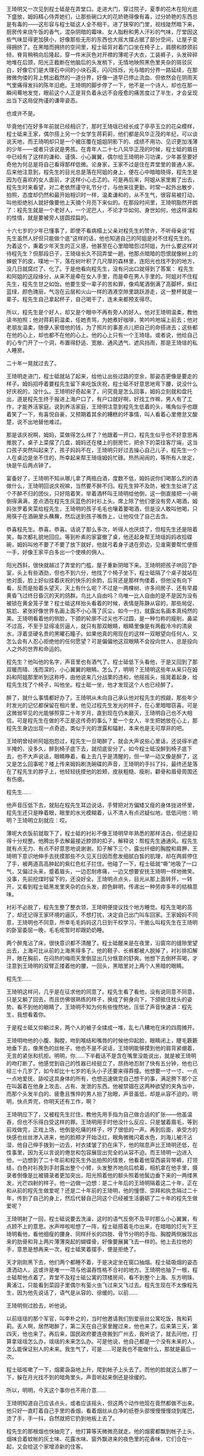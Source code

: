 王琦明又一次见到程士砥是在弄堂口。走进大门，穿过院子，夏季的花木在阳光底下盛放，姆妈精心侍弄她们，让那些碗口大的花娇艳得像有毒，过分娇艳的东西总是有毒的——这形容与程士砥这人全不相干。进了狭窄的门里，视线陡然暗下来，厨房传来烧午饭的香气，混杂阴暗的霉味、女人脂粉和男人汗衫的气味，厅堂因这些气味显得更加狭小，好像那些无形的东西也大摇大摆占据了部分空间，让屋子变得拥挤了。在黑暗而拥挤的空间里，程士砥背对着门口坐在椅子上，肩膀和脖颈前倾，脊背稍稍向后隆起，穿一件米灰色对开襟的薄呢子大衣，工装裤子，头发碎碎地堆在后颈，阳光正截断在他脑后的头发梢下，无情地映照黑色里夹杂的斑驳灰白，好像它们是大理石中间的小块石英，闪闪烁烁，光与暗的分界一路延续，在那微微佝偻的背上劈出截然的一道分界，好像一道早已停止流血、但依然会在阴雨天气里痛得发抖的陈年旧疤。王琦明的脚步停了一下，他不是一个诗人，却也在那一瞬间蓦地发觉，眼前这个人正是背负着永远不会痊愈的痛苦度过了半生，才会呈现出当下这局促拘谨的谦卑姿态。

也或许不是。

毕竟他们在好多年前就已经相识了，那时王琦瑶已经长成了亭亭玉立的花朵模样，程士砥来王家，偶尔搭上另一个女学生蒋莉莉，他们都是风华正茂的年纪，可以谈说天地，而王琦明却只是一个被压覆在姐姐阴影下的、成绩不用功、见识更加浅薄的少年——或者只该说是男孩。在青年人二十七八风华正茂的时候，程士砥的眉目中已经有了这样的谦和、谨慎、小心翼翼，偶尔给王琦明补习功课，少年甚至要好奇他为何总是将自己看得那样低微。论身家，王家不过是住在弄堂里的普通人家。后来他注意到，程先生的目光总是落在阿姐的身上，便在心中暗暗晓得，程先生是因为在喜欢的女人面前，才这样小心忐忑的。可是再后来，阿姐从家里搬了出去，程先生时来看望，对二老依然谨守礼节分寸，与他来往更勤，时常一起外出散步、拍照，态度却仍然和最开始相识时一样，温柔谦和的，从不生气，很容易被打动，叫他拒绝别人就好像要他上天摘个月亮下来似的。在那段时间里，王琦明豁然开朗了：程先生就是一个老好人，一个泥巴人，不论才华如何、身世如何，他这样温和的性情，就是要被旁人搓圆捏扁的。

十六七岁的少年已懂事了，即使不看病榻上父亲对程先生的赞许，不听母亲说“程先生虽然人好但只能做个底”这样的话，他也知道自己的阿姐是对不住程先生的。为着这个，秉着少年天生的正义感，他甚至在心里暗暗怨过阿姐，为什么要这样对待程先生？但那段日子，王琦瑶长久不回弄堂一趟，他那点暗暗的怨恨就像树上的蝉蜕下的皮，噗地一下，落在树叶积了几尺厚的森林里，连阳光也找不到的地方，没几日就腐烂了、化了。于是他看向程先生，没有问出口就得到了答案：
程先生和阿姐的这段缘分，从来不是牵在女人手里，而是牵在男人手里的。阿姐对不住程先生，程先生甘之如饴。他要生受一辈子的苦和罪，像鸡尾酒倒满了高脚杯，紫红蓝绿，颜色瑰丽，气泡在云层和火山一样的酒液空隙里跳跃游走，这一整杯就是一辈子。程先生自己拿起杯子，自己喝干了，连未来都预支得尽。

所以，程先生是个好人，却又是个眼中不再有旁人的好人。他对王琦明温柔，教他读书拍照；他对蒋莉莉温柔，任她责骂，为她煮好咖啡，笑吟吟地端上前去；他对老朋友温柔，随便人家借他的钱，为了照片的事差点儿把自己的命搭进去；这些都在他的心上，却也都不在他的心上。他的心上只有一个王琦瑶。或者说，他给自己的心专门开了一个洞，布置得舒适、宽敞、通风透气、遮风挡雨，那是王琦瑶的私人睡房。

二十年一晃就过去了。

王琦明走进门，程士砥就站了起来，给他让出些过路的空余，那姿态更像是要走的样子。姆妈招呼着要程先生留下来吃饭庆祝，程士砥不好意思地弯下腰，说没什么好庆祝的，没什么。王琦明好奇起来了，问究竟是怎么回事，姆妈立刻就和盘托出，道是程先生终于报进上海户口了，有户口就好啊，好找工作嘛，男人有了工作，才能养活家庭。说到养活家庭，王琦明注意到程先生低着的头，嘴角似乎也跟着笑了一下，有喜悦自豪，又预期着其余的糟糕的坏事情，叫人看着心里倦怠又酸楚，说不出地替他难过。

那是该庆祝啊，姆妈，菜做得怎么样了？他跟着一开口，程先生似乎也不好意思再推脱了，桌子上菜摆了几盘，姆妈还在楼上的厨房忙，把余下的菜往客厅端，这当口孩子突然叫起来了，孩子妈妈不在，王琦明只好过去操心自己儿子，程先生一个人在桌边是坐不住的，所幸起来帮王琦瑶姆妈忙碌。热热闹闹的，等所有人坐定，快是午后两点钟了。

宴备好了，王琦明不知从哪儿拿了两瓶白酒，度数不低，姆妈说你们喝那么烈的酒做什么，王琦明回说庆祝嘛，当然要不醉不归。程先生猝不及防，被生生扯进了这个不醉不归的团伙，只好陪着笑，举着酒杯叫王琦明给他倒，这一倒直接把一小碗倒得满满，差点洒在程先生灰蓝色的衬衫上头。席上除了他们便没有旁人喝酒，姆妈张罗着夹菜给程先生，王琦明的孩子毛毛也嚷着要喝酒，但是没人敢叫他喝，只用筷子在酒碗里头蘸蘸，然后送到孩子嘴唇上，让他咬住了自己去含。

恭喜程先生。恭喜。恭喜。话说了那么多次，听得人也厌烦了，但程先生还是陪着笑，每次都礼貌地回应。等到朴素的家宴撤了桌，他还起身帮王琦瑶妈妈收拾碟碗，姆妈叫他不要了不要了放下就好，他就弓着身子退在旁边，见谁需要帮忙便撘一手，好像王家平白多出一个使唤的佣人。

阳光西斜，很快就越过了弄堂的门槛，屋子重新阴暗下来。王琦明把孩子哄回了卧室，头上有些酒劲，但也不到六分，他找了个椅子坐下，程士砥隔了个桌子就站在他对面，脸上好似挂着庆祝的快乐的余韵，后背还是那样佝偻着，但他没有向下看，反而是抬着头望天，天上有什么呢？不过是一两棵树、许多间房子、还有早晨黄昏飞过终日昏沉的天的鸽群。鸟比人自由吗？鸟唯一比人自由的是不是因为没有被锁在黄金笼子里？程士砥这样抬头看着的时候，表情是陈静从容的，那些局促、尴尬、紧张好像世界名画上面不小心落了灰尘，如今一扫，就露出名画本真纯然的美。王琦明看着他的侧脸，下颌的轮廓不过尖也不过圆，是一种匀称的瘦削，鼻梁不过高，不至于显得凌厉逼人，就只有那双眼睛，眼睛里像是有两截冷冷的清泉水，浮着坚硬名贵的黑曜石瞳子。如果他真的用现在的这样一双眼望向任何人，又怎么会有人忍心拒绝他的任何愿望？可是偏偏他这双眼睛不会投向世人，总是投向人之外的世界和命运的。

程先生？他叫他的名字，声音里也有酒气了。程士砥低下头看他，于是又回到了那双暖而晴、浅而深的，小心翼翼的眼睛。怎么了，明明？王琦明这些年从来只在姆妈和阿姐那里听到这称呼，由他说来几分战栗的违和，他摇摇头，摇晃着起身，给程先生找了个椅子，叫他坐。程士砥一坐，他才发现这个人也已经醉了。

醉了，就什么事情都好办了。王琦明从未向自己承认他对程先生的觊觎，那些年少时发光的记忆都保留在相片里，他见过程先生发光的样子，在心里暗暗窃喜。可是这微弱罕见的光能够照穿二十年岁月，直到现在仍未磨灭，王琦明自己也不大相信。可是程先生在做的不正是这传奇的事么？爱一个女人，半生把她放在心上，那程先生身边出现一点奇迹，类似于光的泄露和辐射，本来也是无可厚非的吧。

王琦明曾经听阿姐抱怨过，程先生一旦喝醉了，就会大声说些心里话，还说得半遮半掩的，没多久，醉到椅子底下去，就彻底安分了。如今程士砥没醉到椅子底下去，也不大声说话，眼睛睁着，看上去几乎是清醒的，但一举一动又像是醉了，这又是怎么回事呢？楼上传来姆妈刷洗碗碟的声音，王琦明的手抖了抖，最终还是落在了程先生的脖子上，他轻轻抚摸他的脸颊，皮肤粗糙、瘦削，颧骨和眉骨周围还有伤痕。

程先生……

他声音压低下去，就贴在程先生耳边说话，手臂把对方偏矮又瘦的身体拢进怀里，程先生还只是睁着眼，眼里的水光模糊着，认不清人有点迟疑似地，低低问他：明明？王琦明立刻就应：哎。

薄呢大衣饭前就取下了，程士砥的衬衫不像王琦明早年熟悉的那样洁白，但还是扣得十分规整。他腾出手去解最接近脖颈的扣子，解释说：帮程先生通通风。程先生就有点无力、有点不好意思地说谢谢。扣子解下三个，露出纤细的胸膛和肩胛，王琦明下意识地伸手去抚摸那些不久见天日因而愈发细腻白皙的肌理，却在两肩停住了手，被两道高高肿起的紫红色杠子拦住。他碰了一下，程士砥就“嘶”地吸了一口气，又偏过头来，蹙着眉头，一边忍耐疼痛，一边又想要安抚王琦明一样地微笑。没事，先前挖煤时留下的，还没好全。王琦明点点头，目光从那上面转开，一转开，又看到程士砥黑发里夹杂的白头发，颜色鲜明，传递出一种劳瘁多年的枯槁意味。

衬衫不必脱了，程先生整了整衣领，王琦明便提议找个地方睡觉。程先生喝的高了，却还记得王家环境的逼仄，不想打扰，决定自己出门叫车回家。王家姆妈不同意，王琦明也不同意，所幸毛毛妈妈这几日到干校学习，干脆么叫程先生在王琦明的卧室委屈一晚，毛毛呢暂时却跟奶奶睡。

两个醉鬼沾了床，很快意识都不清醒了。程士砥醒来是在夜里，沿窗帘的缝隙里望出去，上海可比从前的上海黑得多了。他的鞋子、长裤都被人脱掉了，衬衫排扣解开，敞在胸前，在闷热的梅雨天里倒显出几分惬意的舒爽。他想下去倒杯茶喝，才注意到王琦明的双臂正搂着他的腰，一回头，黑暗里对上两个人黑暗的眼睛。

程先生……

王琦明这样问，几乎是在征求他的同意了。程先生看了看他，没有说同意不同意，只是又躺了回去，而且仿佛很熟练的样子，换成了俯身向下，下颌抵住枕头的姿势。看不到他的眼睛了，王琦明不知为何有些惶然地，压低了声音快速讲：程先生，我想看着你。

于是程士砥又仰躺过来，两个人的被子全揉成一堆，乱七八糟地在床的四周摊开。

王琦明吻他的小腹、胸膛，吻到喉结和嘴唇的时候他仰起脸，眼睛闭上，睫毛簌簌地垂下去，像黑色的丝帐子。他也不是不说话，王琦明能够摸到他的肩背紧绷着，无言的紧张和抗拒。明明，你……下半截话不是含在嘴里没能说出，就是被王琦明的吻打断了。他感觉到自己的性器已经挺立了，昂扬地忍耐了快有五分钟，他也已经三十几岁了，如今却比十七岁的毛头小子还要来得莽撞。他想要一寸一寸、一点一点地爱抚、舔咬这具身体的所有，也想迅速做完自己想干的事，满足胯下那个正在叫嚣着在他身上攻击、占有、发泄的东西。他被禁锢在这两种欲望的夹角当中，而那个头发半白的、疲惫且憔悴的男人抬了抬眼，声音虽低，却是从容不迫的。明明，快点弄完，你明天还有工作，啊？

王琦明应下了，又被程先生拦住，教他先用手指为自己做合适的扩张——他虽温吞，但也不乐得白受这样的罪。王琦明用手时他没什么反应，只是皱着眉毛，等到前戏做完，正戏上场，他倒是吃痛的样子，哼了很低的一声。再到后面，承受方的快感也丝丝渗入进来，他的脸颊才开始泛红，眼角微微闪着水色，刘海儿被汗沾湿，他自己伸手拨到一边去，衬衣揉皱了扔在床下，他的喘息声比王琦明还低，在性事里，因为无以言说的倦怠和包容展现出完全的从容不迫。而王琦明一边进入他，一边想到了二十年前和程先生外出拍照的情景，他看着他穿西装背带裤，打领结，白色衬衫挽到手肘露出整个小臂，头发整齐地向后梳着，相机拿在他手里，摄录者倒像是比被摄录者更加突出，阳光照着他的额头照着他鬓边垂下来的一两缕黑发，光芒四射的样子。他一边做一边想：是二十年后的王琦明隔着这二十年，正在和从前的程先生做爱呢？还是二十年前的王琦明，他的憧憬、崇拜和执念隔过二十年，传到了自己的身上，然后代替自己同这个已经被生活磨砺了二十年的程先生做爱呢？

王琦明射了一回，程士砥说要去洗澡，这时的语气反倒不及平时那么小心翼翼，有点顾不上的意思。水声哗啦啦想了一阵，程士砥搭着毛巾出来，在暗暗的灯光下王琦明看他，看他细瘦的腰身、同样纤长的四肢、骨节分明的手指、胸膛两侧展现出来的肋骨和背上两片薄薄突起的蝴蝶骨，好像要展翼飞去一样的。他上去拉他的手，意思是想再来一次，程士砥笑着摆手，便是拒绝了。

天才刚刚黑下去，他们两个都睡不着，于是决定坐在窗口抽烟。程士砥吸烟的姿态潇洒动人，这或许是唯一一项与他温吞性格不合衬的地方。王琦明也抽了一根，程士砥帮他点着了。弄堂不及程士砥公寓的顶楼房间，看不到整个上海、东方明珠、黄浦江，只能看到菜园子里偶尔有萤火虫飞过来又飞过去。程先生现在不太像程先生，因为他先说话了，语气是从容的、徐缓的。以前……

王琦明侧过脸去，听他说。

以前瑶瑶的那个军官，叫李朴之的，当时他邀请我们到爱丽丝公寓吃饭，我和莉莉。丢人啊，居然喝醉了，第二天在自己家里醒过来，他也来了。后来第三天，第四天，他也来了。再后来，国民政府要连夜搬到广州去，我听说了，就去问他，打算拿瑶瑶怎么办，瑶瑶的未来怎么办。可是他说，他自己都是一个没有未来的人，怎么能保证别人的未来。我生气了，可是……可是我也不能做什么，那就是最后一次。

程士砥咳嗽了一下，烟雾袅袅地上升，爬到帐子上头去了。而他的脸就这么挪了一下，躲在月光找不到的暗角里头。声音听起来倒还是徐缓的。

所以，明明，今天这个事你也不用介意……

王琦明知道自己应该点头，或者应该摇头，但这两个动作他现在竟然都做不出来。他只好一直盯着自己手里的香烟，看着烟丝从白净的纸卷头部慢慢慢慢烧到尾巴，烫了手，手一抖，自然就把它扔到地板上去了。

程先生的那根烟也快抽完了，他打算等天微微亮就走。他的烟雾都飘到帐子上头，烟味合着蚊帐的灰土味、花露水味、窗外飘进来的夜色里的花香味，它们合在一起，又会给这个家增添新的住客。
